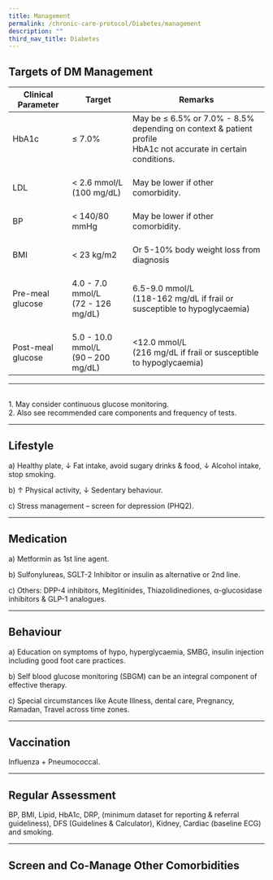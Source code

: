 ```yaml
---
title: Management
permalink: /chronic-care-protocol/Diabetes/management
description: ""
third_nav_title: Diabetes
---
```

## Targets of DM Management 
| Clinical Parameter          | Target                                          | Remarks                                                                                                             |
|-----------------------------|-------------------------------------------------|---------------------------------------------------------------------------------------------------------------------|
| HbA1c                       | ≤ 7.0%                                          | May be ≤ 6.5% or 7.0% - 8.5% depending on context & patient profile<br>HbA1c not accurate in certain conditions.    |
|    <br>LDL                  |    <br>< 2.6 mmol/L (100 mg/dL)                 |    <br>May be lower if other comorbidity.                                                                           |
|    <br>BP                   |    <br>< 140/80 mmHg                            |    <br>May be lower if other comorbidity.                                                                           |
|    <br>BMI                  |    <br>< 23 kg/m2                               |    <br>Or 5-10% body weight loss from diagnosis                                                                     |
|    <br>Pre-meal glucose     |    <br>4.0 -   7.0 mmol/L <br> (72 - 126 mg/dL)      |    <br>6.5-9.0 mmol/L <br>   (118-162 mg/dL if frail or susceptible to hypoglycaemia)                           |
|    <br>Post-meal glucose    |    <br>5.0 - 10.0   mmol/L <br>(90 – 200 mg/dL)     |    <br><12.0   mmol/L <br>(216 mg/dL   if frail or susceptible to hypoglycaemia)                             |
<hr>
<br>1. May consider continuous glucose monitoring.<br> 
2. Also see recommended care components and frequency of tests.

<br>
<hr>

	
## Lifestyle

a) Healthy plate, ↓ Fat intake, avoid sugary drinks & food, ↓ Alcohol intake, stop smoking.

b) ↑ Physical activity, ↓ Sedentary behaviour.

c)	 Stress management – screen for depression (PHQ2).
<hr>

## Medication

a)	Metformin as 1st line agent.

b)	Sulfonylureas, SGLT-2 Inhibitor or insulin as alternative or 2nd line.

c)	Others: DPP-4 inhibitors, Meglitinides, Thiazolidinediones, α-glucosidase inhibitors & GLP-1 analogues.

<hr>

## Behaviour

a)	Education on symptoms of hypo, hyperglycaemia, SMBG, insulin injection including good foot care practices.

b) Self blood glucose monitoring (SBGM) can be an integral component of effective therapy.

c) Special circumstances like Acute Illness, dental care, Pregnancy, Ramadan, Travel across time zones.

<hr>

## Vaccination

Influenza + Pneumococcal.

<HR>

## Regular Assessment

BP, BMI, Lipid, HbA1c, DRP, (minimum dataset for reporting & referral guideliness), DFS (Guidelines & Calculator), Kidney, Cardiac (baseline ECG) and smoking.

<hr>

## Screen and Co-Manage Other Comorbidities